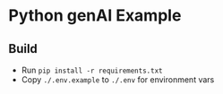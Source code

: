 # Python genAI Example

## Build

- Run `pip install -r requirements.txt`
- Copy `./.env.example` to `./.env` for environment vars
